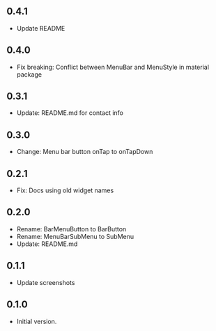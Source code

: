 ## 0.4.1

- Update README

## 0.4.0

- Fix breaking: Conflict between MenuBar and MenuStyle in material package

## 0.3.1

- Update: README.md for contact info

## 0.3.0

- Change: Menu bar button onTap to onTapDown

## 0.2.1

- Fix: Docs using old widget names

## 0.2.0

- Rename: BarMenuButton to BarButton
- Rename: MenuBarSubMenu to SubMenu
- Update: README.md

## 0.1.1

- Update screenshots

## 0.1.0

- Initial version.
